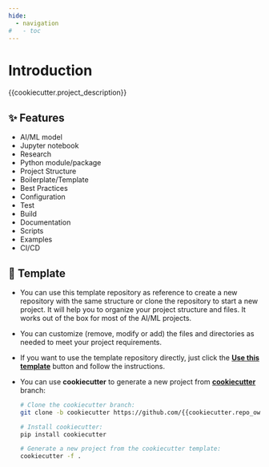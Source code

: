```yaml
---
hide:
  - navigation
#   - toc
---
```


# Introduction

{{cookiecutter.project_description}}

## ✨ Features

- AI/ML model
- Jupyter notebook
- Research
- Python module/package
- Project Structure
- Boilerplate/Template
- Best Practices
- Configuration
- Test
- Build
- Documentation
- Scripts
- Examples
- CI/CD

## 🧩 Template

- You can use this template repository as reference to create a new repository with the same structure or clone the repository to start a new project. It will help you to organize your project structure and files. It works out of the box for most of the AI/ML projects.
- You can customize (remove, modify or add) the files and directories as needed to meet your project requirements.
- If you want to use the template repository directly, just click the **[Use this template](https://github.com/new?template_name={{cookiecutter.repo_name}}&template_owner={{cookiecutter.repo_owner}})** button and follow the instructions.
- You can use **cookiecutter** to generate a new project from **[cookiecutter](https://github.com/{{cookiecutter.repo_owner}}/{{cookiecutter.repo_name}}/tree/cookiecutter)** branch:

    ```sh
    # Clone the cookiecutter branch:
    git clone -b cookiecutter https://github.com/{{cookiecutter.repo_owner}}/{{cookiecutter.repo_name}}.git

    # Install cookiecutter:
    pip install cookiecutter

    # Generate a new project from the cookiecutter template:
    cookiecutter -f .
    ```
